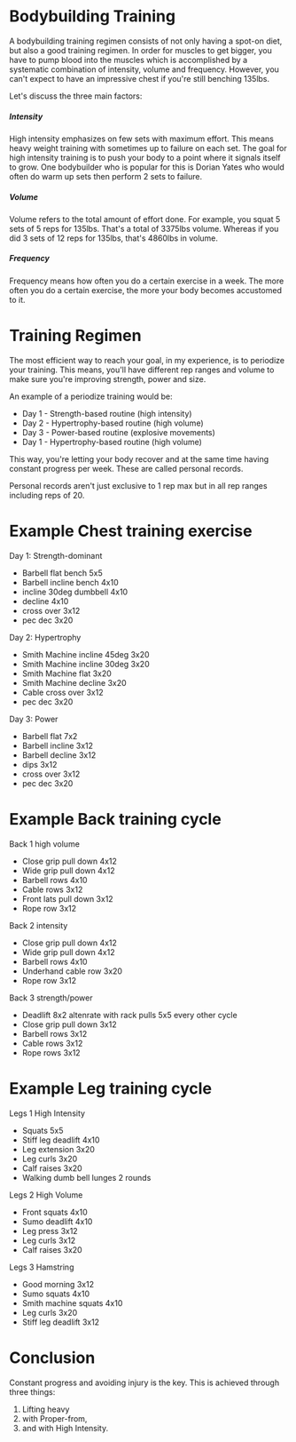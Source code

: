 # Bodybuilding Training

A bodybuilding training regimen consists of not only having a spot-on diet, but also a good training regimen.
In order for muscles to get bigger, you have to pump blood into the muscles which is accomplished by a systematic combination of intensity, volume and frequency.
However, you can't expect to have an impressive chest if you're still benching 135lbs.

Let's discuss the three main factors:

##### Intensity

High intensity emphasizes on few sets with maximum effort. This means heavy weight training with sometimes up to failure on each set.
The goal for high intensity training is to push your body to a point where it signals itself to grow.
One bodybuilder who is popular for this is Dorian Yates who would often do warm up sets then perform 2 sets to failure.

##### Volume

Volume refers to the total amount of effort done.
For example, you squat 5 sets of 5 reps for 135lbs. That's a total of 3375lbs volume.
Whereas if you did 3 sets of 12 reps for 135lbs, that's 4860lbs in volume.

##### Frequency

Frequency means how often you do a certain exercise in a week. The more often you do a certain exercise, the more your body becomes accustomed to it.

Training Regimen
================

The most efficient way to reach your goal, in my experience, is to periodize your training. This means, you'll have different rep ranges and volume to make sure you're improving strength, power and size.

An example of a periodize training would be:

- Day 1 - Strength-based routine (high intensity)
- Day 2 - Hypertrophy-based routine (high volume)
- Day 3 - Power-based routine (explosive movements)
- Day 1 - Hypertrophy-based routine (high volume)

This way, you're letting your body recover and at the same time having constant progress per week. These are called personal records.

Personal records aren't just exclusive to 1 rep max but in all rep ranges including reps of 20.

Example Chest training exercise
===============================

Day 1: Strength-dominant

- Barbell flat bench 5x5
- Barbell incline bench 4x10
- incline 30deg dumbbell 4x10
- decline 4x10
- cross over 3x12
- pec dec 3x20

Day 2: Hypertrophy

- Smith Machine incline 45deg 3x20
- Smith Machine incline 30deg 3x20
- Smith Machine flat 3x20
- Smith Machine decline 3x20
- Cable cross over 3x12
- pec dec 3x20

Day 3: Power

- Barbell flat 7x2
- Barbell incline 3x12
- Barbell decline 3x12
- dips 3x12
- cross over 3x12
- pec dec 3x20


Example Back training cycle
===========================

Back 1 high volume

- Close grip pull down 4x12
- Wide grip pull down 4x12
- Barbell rows 4x10
- Cable rows 3x12
- Front lats pull down 3x12
- Rope row 3x12

Back 2 intensity

- Close grip pull down 4x12
- Wide grip pull down 4x12
- Barbell rows 4x10
- Underhand cable row 3x20
- Rope row 3x12

Back 3 strength/power

- Deadlift 8x2 altenrate with rack pulls 5x5 every other cycle
- Close grip pull down 3x12
- Barbell rows 3x12
- Cable rows 3x12
- Rope rows 3x12


Example Leg training cycle
==========================

Legs 1 High Intensity

- Squats 5x5
- Stiff leg deadlift 4x10
- Leg extension 3x20
- Leg curls 3x20
- Calf raises 3x20
- Walking dumb bell lunges 2 rounds

Legs 2 High Volume

- Front squats 4x10
- Sumo deadlift 4x10
- Leg press 3x12
- Leg curls 3x12
- Calf raises 3x20

Legs 3 Hamstring

- Good morning 3x12
- Sumo squats 4x10
- Smith machine squats 4x10
- Leg curls 3x20
- Stiff leg deadlift 3x12


Conclusion
==========

Constant progress and avoiding injury is the key. This is achieved through three things:

1. Lifting heavy
2. with Proper-from,
3. and with High Intensity.
